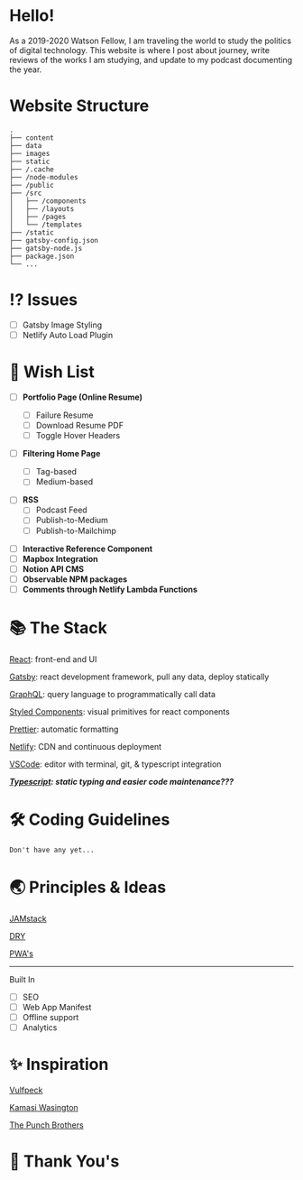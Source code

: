 # Hello!

As a 2019-2020 Watson Fellow, I am traveling the world to study the politics of digital technology. This website is where I post about journey, write reviews of the works I am studying, and update to my podcast documenting the year.

# Website Structure

    .
    ├── content
    ├── data
    ├── images
    ├── static
    ├── /.cache
    ├── /node-modules
    ├── /public
    ├── /src
    │   ├── /components
    │   ├── /layouts
    │   ├── /pages
    │   └── /templates
    ├── /static
    ├── gatsby-config.json
    ├── gatsby-node.js
    ├── package.json
    └── ...

# ⁉️ Issues

- [ ] Gatsby Image Styling
- [ ] Netlify Auto Load Plugin

# 🎁 Wish List

- [ ] **Portfolio Page (Online Resume)**

  - [ ] Failure Resume
  - [ ] Download Resume PDF
  - [ ] Toggle Hover Headers

- [ ] **Filtering Home Page**
  - [ ] Tag-based
  - [ ] Medium-based

* [ ] **RSS**
  - [ ] Podcast Feed
  - [ ] Publish-to-Medium
  - [ ] Publish-to-Mailchimp

- [ ] **Interactive Reference Component**
- [ ] **Mapbox Integration**
- [ ] **Notion API CMS**
- [ ] **Observable NPM packages**
- [ ] **Comments through Netlify Lambda Functions**

# 📚 The Stack

[React](https://reactjs.org/): front-end and UI

[Gatsby](https://www.gatsbyjs.com/): react development framework, pull any data, deploy statically

[GraphQL](https://graphql.org/): query language to programmatically call data

[Styled Components](https://www.styled-components.com/): visual primitives for react components

[Prettier](https://prettier.io/): automatic formatting

[Netlify](https://www.netlify.com/): CDN and continuous deployment

[VSCode](https://code.visualstudio.com/): editor with terminal, git, & typescript integration

**_[Typescript](https://www.typescriptlang.org/): static typing and easier code maintenance???_**

# 🛠 Coding Guidelines

    Don't have any yet...

# 🌏 Principles & Ideas

[JAMstack](https://jamstack.org/)

[DRY](https://blog.usejournal.com/the-pragmatic-programmer-is-essential-reading-for-software-developers-443940b8ef9f)

[PWA's](https://alistapart.com/article/yes-that-web-project-should-be-a-pwa#section1)

---

Built In

- [ ] SEO
- [ ] Web App Manifest
- [ ] Offline support
- [ ] Analytics

# ✨ Inspiration

[Vulfpeck](https://www.youtube.com/watch?v=KaBBWWj5h_c)

[Kamasi Wasington](https://www.youtube.com/watch?v=LdyabrdFMC8)

[The Punch Brothers](https://www.youtube.com/watch?v=y64KTlk6N_s)

# 🙏 Thank You's
